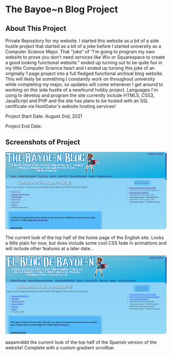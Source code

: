# The Bayoe~n Blog Project

## About This Project

Private Repository for my website. I started this website as a bit of a side hustle project that started as a bit of a joke before I started university as a Computer Science Major. That "joke" of "I'm going to program my own website to prove you don't need services like Wix or Squarespace to create a good looking functional website." ended up turning out to be quite fun in my little Computer Science heart and I ended up turning this joke of an originally 1 page project into a full fledged functional archival blog website. This will likely be something I constantly work on throughout university while completing my major, so updates will come whenever I get around to working on this side hustle of a newfound hobby project. Languages I'm using to develop and program the site currently include HTML5, CSS3, JavaScript and PHP and the site has plans to be hosted with an SSL certificate via HostGator's website hosting services!

Project Start Date: August 2nd, 2021

Project End Date:

## Screenshots of Project

![Blog Site Screenshot](https://github.com/DawnlightDGArle/Bayoen-Blog/blob/6689012535db644e3c55d5742be567925f71164c/WebsiteScreenshot1.png?raw=true "Home Page")

The current look of the top half of the home page of the English site. Looks a little plain for now, but does include some cool CSS fade in animations and will include other features at a later date...

![Blog Site Screenshot Spanish](https://github.com/DawnlightDGArle/Bayoen-Blog/blob/6689012535db644e3c55d5742be567925f71164c/WebsiteScreenshot2.png?raw=true "SPA Home Page")

aaaannddd the current look of the top half of the Spanish version of the website! Complete with a custom gradient scrollbar.